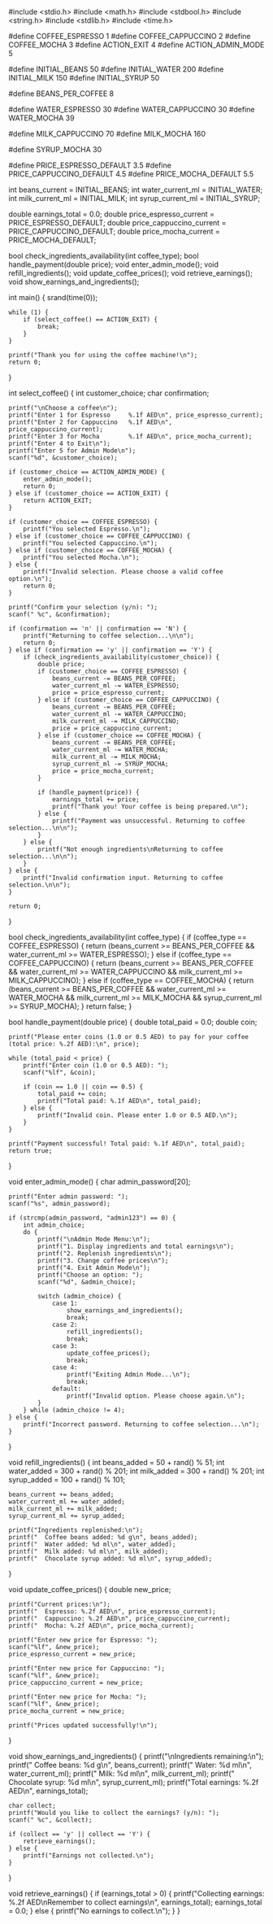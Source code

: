 #include <stdio.h>
#include <math.h>
#include <stdbool.h>
#include <string.h>
#include <stdlib.h>
#include <time.h>

#define COFFEE_ESPRESSO 1
#define COFFEE_CAPPUCCINO 2
#define COFFEE_MOCHA 3
#define ACTION_EXIT 4
#define ACTION_ADMIN_MODE 5

#define INITIAL_BEANS 50
#define INITIAL_WATER 200
#define INITIAL_MILK 150
#define INITIAL_SYRUP 50

#define BEANS_PER_COFFEE 8

#define WATER_ESPRESSO 30
#define WATER_CAPPUCCINO 30
#define WATER_MOCHA 39

#define MILK_CAPPUCCINO 70
#define MILK_MOCHA 160

#define SYRUP_MOCHA 30

#define PRICE_ESPRESSO_DEFAULT 3.5
#define PRICE_CAPPUCCINO_DEFAULT 4.5
#define PRICE_MOCHA_DEFAULT 5.5

int beans_current = INITIAL_BEANS;
int water_current_ml = INITIAL_WATER;
int milk_current_ml = INITIAL_MILK;
int syrup_current_ml = INITIAL_SYRUP;

double earnings_total = 0.0;
double price_espresso_current = PRICE_ESPRESSO_DEFAULT;
double price_cappuccino_current = PRICE_CAPPUCCINO_DEFAULT;
double price_mocha_current = PRICE_MOCHA_DEFAULT;

bool check_ingredients_availability(int coffee_type);
bool handle_payment(double price);
void enter_admin_mode();
void refill_ingredients();
void update_coffee_prices();
void retrieve_earnings();
void show_earnings_and_ingredients();

int main() {
    srand(time(0));

    while (1) {
        if (select_coffee() == ACTION_EXIT) {
            break;
        }
    }

    printf("Thank you for using the coffee machine!\n");
    return 0;
}

int select_coffee() {
    int customer_choice;
    char confirmation;

    printf("\nChoose a coffee\n");
    printf("Enter 1 for Espresso     %.1f AED\n", price_espresso_current);
    printf("Enter 2 for Cappuccino   %.1f AED\n", price_cappuccino_current);
    printf("Enter 3 for Mocha        %.1f AED\n", price_mocha_current);
    printf("Enter 4 to Exit\n");
    printf("Enter 5 for Admin Mode\n");
    scanf("%d", &customer_choice);

    if (customer_choice == ACTION_ADMIN_MODE) {
        enter_admin_mode();
        return 0;
    } else if (customer_choice == ACTION_EXIT) {
        return ACTION_EXIT;
    }

    if (customer_choice == COFFEE_ESPRESSO) {
        printf("You selected Espresso.\n");
    } else if (customer_choice == COFFEE_CAPPUCCINO) {
        printf("You selected Cappuccino.\n");
    } else if (customer_choice == COFFEE_MOCHA) {
        printf("You selected Mocha.\n");
    } else {
        printf("Invalid selection. Please choose a valid coffee option.\n");
        return 0;
    }

    printf("Confirm your selection (y/n): ");
    scanf(" %c", &confirmation);

    if (confirmation == 'n' || confirmation == 'N') {
        printf("Returning to coffee selection...\n\n");
        return 0;
    } else if (confirmation == 'y' || confirmation == 'Y') {
        if (check_ingredients_availability(customer_choice)) {
            double price;
            if (customer_choice == COFFEE_ESPRESSO) {
                beans_current -= BEANS_PER_COFFEE;
                water_current_ml -= WATER_ESPRESSO;
                price = price_espresso_current;
            } else if (customer_choice == COFFEE_CAPPUCCINO) {
                beans_current -= BEANS_PER_COFFEE;
                water_current_ml -= WATER_CAPPUCCINO;
                milk_current_ml -= MILK_CAPPUCCINO;
                price = price_cappuccino_current;
            } else if (customer_choice == COFFEE_MOCHA) {
                beans_current -= BEANS_PER_COFFEE;
                water_current_ml -= WATER_MOCHA;
                milk_current_ml -= MILK_MOCHA;
                syrup_current_ml -= SYRUP_MOCHA;
                price = price_mocha_current;
            }

            if (handle_payment(price)) {
                earnings_total += price;
                printf("Thank you! Your coffee is being prepared.\n");
            } else {
                printf("Payment was unsuccessful. Returning to coffee selection...\n\n");
            }
        } else {
            printf("Not enough ingredients\nReturning to coffee selection...\n\n");
        }
    } else {
        printf("Invalid confirmation input. Returning to coffee selection.\n\n");
    }

    return 0;
}

bool check_ingredients_availability(int coffee_type) {
    if (coffee_type == COFFEE_ESPRESSO) {
        return (beans_current >= BEANS_PER_COFFEE &&
                water_current_ml >= WATER_ESPRESSO);
    } else if (coffee_type == COFFEE_CAPPUCCINO) {
        return (beans_current >= BEANS_PER_COFFEE &&
                water_current_ml >= WATER_CAPPUCCINO &&
                milk_current_ml >= MILK_CAPPUCCINO);
    } else if (coffee_type == COFFEE_MOCHA) {
        return (beans_current >= BEANS_PER_COFFEE &&
                water_current_ml >= WATER_MOCHA &&
                milk_current_ml >= MILK_MOCHA &&
                syrup_current_ml >= SYRUP_MOCHA);
    }
    return false;
}

bool handle_payment(double price) {
    double total_paid = 0.0;
    double coin;

    printf("Please enter coins (1.0 or 0.5 AED) to pay for your coffee (total price: %.2f AED):\n", price);

    while (total_paid < price) {
        printf("Enter coin (1.0 or 0.5 AED): ");
        scanf("%lf", &coin);

        if (coin == 1.0 || coin == 0.5) {
            total_paid += coin;
            printf("Total paid: %.1f AED\n", total_paid);
        } else {
            printf("Invalid coin. Please enter 1.0 or 0.5 AED.\n");
        }
    }

    printf("Payment successful! Total paid: %.1f AED\n", total_paid);
    return true;
}

void enter_admin_mode() {
    char admin_password[20];

    printf("Enter admin password: ");
    scanf("%s", admin_password);

    if (strcmp(admin_password, "admin123") == 0) {
        int admin_choice;
        do {
            printf("\nAdmin Mode Menu:\n");
            printf("1. Display ingredients and total earnings\n");
            printf("2. Replenish ingredients\n");
            printf("3. Change coffee prices\n");
            printf("4. Exit Admin Mode\n");
            printf("Choose an option: ");
            scanf("%d", &admin_choice);

            switch (admin_choice) {
                case 1:
                    show_earnings_and_ingredients();
                    break;
                case 2:
                    refill_ingredients();
                    break;
                case 3:
                    update_coffee_prices();
                    break;
                case 4:
                    printf("Exiting Admin Mode...\n");
                    break;
                default:
                    printf("Invalid option. Please choose again.\n");
            }
        } while (admin_choice != 4);
    } else {
        printf("Incorrect password. Returning to coffee selection...\n");
    }
}

void refill_ingredients() {
    int beans_added = 50 + rand() % 51;
    int water_added = 300 + rand() % 201;
    int milk_added = 300 + rand() % 201;
    int syrup_added = 100 + rand() % 101;

    beans_current += beans_added;
    water_current_ml += water_added;
    milk_current_ml += milk_added;
    syrup_current_ml += syrup_added;

    printf("Ingredients replenished:\n");
    printf("  Coffee beans added: %d g\n", beans_added);
    printf("  Water added: %d ml\n", water_added);
    printf("  Milk added: %d ml\n", milk_added);
    printf("  Chocolate syrup added: %d ml\n", syrup_added);
}

void update_coffee_prices() {
    double new_price;

    printf("Current prices:\n");
    printf("  Espresso: %.2f AED\n", price_espresso_current);
    printf("  Cappuccino: %.2f AED\n", price_cappuccino_current);
    printf("  Mocha: %.2f AED\n", price_mocha_current);

    printf("Enter new price for Espresso: ");
    scanf("%lf", &new_price);
    price_espresso_current = new_price;

    printf("Enter new price for Cappuccino: ");
    scanf("%lf", &new_price);
    price_cappuccino_current = new_price;

    printf("Enter new price for Mocha: ");
    scanf("%lf", &new_price);
    price_mocha_current = new_price;

    printf("Prices updated successfully!\n");
}

void show_earnings_and_ingredients() {
    printf("\nIngredients remaining:\n");
    printf("  Coffee beans: %d g\n", beans_current);
    printf("  Water: %d ml\n", water_current_ml);
    printf("  Milk: %d ml\n", milk_current_ml);
    printf("  Chocolate syrup: %d ml\n", syrup_current_ml);
    printf("Total earnings: %.2f AED\n", earnings_total);

    char collect;
    printf("Would you like to collect the earnings? (y/n): ");
    scanf(" %c", &collect);

    if (collect == 'y' || collect == 'Y') {
        retrieve_earnings();
    } else {
        printf("Earnings not collected.\n");
    }
}

void retrieve_earnings() {
    if (earnings_total > 0) {
        printf("Collecting earnings: %.2f AED\nRemember to collect earnings\n", earnings_total);
        earnings_total = 0.0;
    } else {
        printf("No earnings to collect.\n");
    }
}
